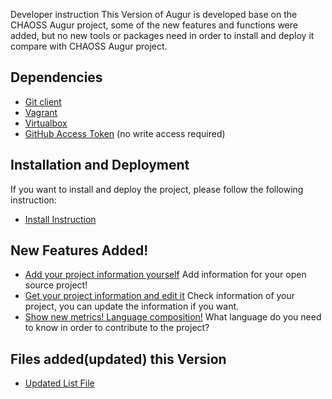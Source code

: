 Developer instruction
This Version of Augur is developed base on the CHAOSS Augur project, some of the new features and functions were added, but no new tools or packages need in order to install and deploy it compare with CHAOSS Augur project.

Dependencies
------------

-   [Git client](https://git-scm.com/book/en/v2/Getting-Started-Installing-Git)
-   [Vagrant](https://www.vagrantup.com/)
-   [Virtualbox](https://www.virtualbox.org/)
-   [GitHub Access Token](https://github.com/settings/tokens) (no write
    access required)

Installation and Deployment
------------
If you want to install and deploy the project, please follow the following instruction:

-   [Install Instruction](https://github.com/computationalmystic/augur-group16/blob/master/README.md#augur)

New Features Added! 
------------
-   [Add your project information yourself](http://ec2-18-217-141-58.us-east-2.compute.amazonaws.com:5000/single/github.com%2Ftwitter%2Fhadoop-lzo.git/newform#)
    Add information for your open source project!
-   [Get your project information and edit it](http://ec2-18-217-141-58.us-east-2.compute.amazonaws.com:5000/single/github.com%2Ftwitter%2Fhadoop-lzo.git/newform#)
    Check information of your project, you can update the information if you want.
-   [Show new metrics! Language composition!](http://ec2-18-217-141-58.us-east-2.compute.amazonaws.com:5000/single/github.com%2Ftwitter%2Fhadoop-lzo.git/newform#)
    What language do you need to know in order to contribute to the project?

Files added(updated) this Version 
------------
-   [Updated List File](https://github.com/computationalmystic/augur-group16/blob/master/README.md#augur)
